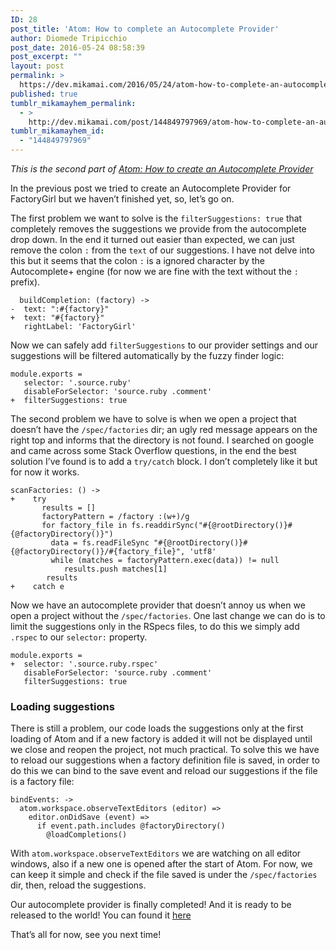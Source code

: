```yaml
---
ID: 28
post_title: 'Atom: How to complete an Autocomplete Provider'
author: Diomede Tripicchio
post_date: 2016-05-24 08:58:39
post_excerpt: ""
layout: post
permalink: >
  https://dev.mikamai.com/2016/05/24/atom-how-to-complete-an-autocomplete-provider/
published: true
tumblr_mikamayhem_permalink:
  - >
    http://dev.mikamai.com/post/144849797969/atom-how-to-complete-an-autocomplete-provider
tumblr_mikamayhem_id:
  - "144849797969"
---
```

<p><i>This is the second part of <a href="http://dev.mikamai.com/post/143061935049/atom-how-to-create-an-autocomplete-provider">Atom: How to create an Autocomplete Provider</a></i></p>

<p>In the previous post we tried to create an Autocomplete Provider for FactoryGirl but we haven’t finished yet, so, let’s go on.</p>
<!--more-->

<p>The first problem we want to solve is the <code>filterSuggestions: true</code> that completely removes the suggestions we provide from the autocomplete drop down. In the end it turned out easier than expected, we can just remove the colon <code>:</code> from the <code>text</code> of our suggestions. I have not delve into this but it seems that the colon <code>:</code> is a ignored character by the Autocomplete+ engine (for now we are fine with the text without the <code>:</code> prefix).</p>

<pre><code class="language-diff">  buildCompletion: (factory) -&gt;
-  text: ":#{factory}"
+  text: "#{factory}"
   rightLabel: 'FactoryGirl'
</code></pre>

<p>Now we can safely add <code>filterSuggestions</code> to our provider settings and our suggestions will be filtered automatically by the fuzzy finder logic:</p>

<pre><code class="language-diff">module.exports =
   selector: '.source.ruby'
   disableForSelector: 'source.ruby .comment'
+  filterSuggestions: true
</code></pre>

<p>The second problem we have to solve is when we open a project that doesn&rsquo;t have the <code>/spec/factories</code> dir; an ugly red message appears on the right top and informs that the directory is not found.
I searched on google and came across some Stack Overflow questions, in the end the best solution I’ve found is to add a <code>try/catch</code> block. I don’t completely like it but for now it works.</p>

<pre><code class="language-diff">scanFactories: () -&gt;
+    try
       results = []
       factoryPattern = /factory :(w+)/g
       for factory_file in fs.readdirSync("#{@rootDirectory()}#{@factoryDirectory()}")
         data = fs.readFileSync "#{@rootDirectory()}#{@factoryDirectory()}/#{factory_file}", 'utf8'
         while (matches = factoryPattern.exec(data)) != null
            results.push matches[1]
        results
+    catch e
</code></pre>

<p>Now we have an autocomplete provider that doesn&rsquo;t annoy us when we open a project without the <code>/spec/factories</code>. One last change we can do is to limit the suggestions only in the RSpecs files, to do this we simply add <code>.rspec</code> to our <code>selector:</code> property.</p>

<pre><code class="language-diff">module.exports =
+  selector: '.source.ruby.rspec'
   disableForSelector: 'source.ruby .comment'
   filterSuggestions: true
</code></pre>
<h3>Loading suggestions</h3>
<p>There is still a problem, our code loads the suggestions only at the first loading of Atom and if a new factory is added it will not be displayed until we close and reopen the project, not much practical.
To solve this we have to reload our suggestions when a factory definition file is saved, in order to do this we can bind to the save event and reload our suggestions if the file is a factory file:</p>

<pre><code class="language-coffee">bindEvents: -&gt;
  atom.workspace.observeTextEditors (editor) =&gt;
    editor.onDidSave (event) =&gt;
      if event.path.includes @factoryDirectory()
        @loadCompletions()
</code></pre>

<p>With <code>atom.workspace.observeTextEditors</code> we are watching on all editor windows, also if a new one is opened after the start of Atom. For now, we can keep it simple and check if the file saved is under the <code>/spec/factories</code> dir, then, reload the suggestions.</p>

<p>Our autocomplete provider is finally completed! And it is ready to be released to the world! You can found it <a href="https://atom.io/packages/autocomplete-factory-girl">here</a></p>

<p>That&rsquo;s all for now, see you next time!</p>